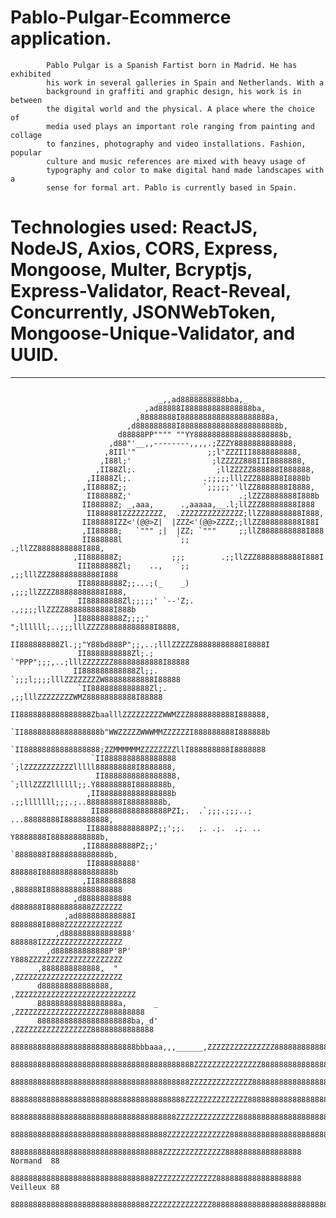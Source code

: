 # Pablo-Pulgar-Ecommerce application. 

            Pablo Pulgar is a Spanish Fartist born in Madrid. He has exhibited
            his work in several galleries in Spain and Netherlands. With a
            background in graffiti and graphic design, his work is in between
            the digital world and the physical. A place where the choice of
            media used plays an important role ranging from painting and collage
            to fanzines, photography and video installations. Fashion, popular
            culture and music references are mixed with heavy usage of
            typography and color to make digital hand made landscapes with a
            sense for formal art. Pablo is currently based in Spain.
            
# Technologies used: ReactJS, NodeJS, Axios, CORS, Express, Mongoose, Multer, Bcryptjs, Express-Validator, React-Reveal, Concurrently, JSONWebToken, Mongoose-Unique-Validator, and UUID.

--------------------------------------------------------------------------------------
  
                                            _______
                                     _,,ad8888888888bba,_
                                  ,ad88888I888888888888888ba,
                                ,88888888I88888888888888888888a,
                              ,d888888888I8888888888888888888888b,
                            d88888PP"""" ""YY88888888888888888888b,
                          ,d88"'__,,--------,,,,.;ZZZY8888888888888,
                         ,8IIl'"                ;;l"ZZZIII8888888888,
                        ,I88l;'                  ;lZZZZZ888III8888888,
                       ,II88Zl;.                  ;llZZZZZ888888I888888,
                     ,II888Zl;.                .;;;;;lllZZZ888888I8888b
                    ,II8888Z;;                 `;;;;;''llZZ8888888I8888,
                     II88888Z;'                        .;lZZZ8888888I888b
                    II88888Z; _,aaa,      .,aaaaa,__.l;llZZZ88888888I888
                     II88888IZZZZZZZZZ,  .ZZZZZZZZZZZZZZ;llZZ88888888I888,
                    II88888IZZ<'(@@>Z|  |ZZZ<'(@@>ZZZZ;;llZZ888888888I88I
                    ,II88888;   `""" ;|  |ZZ; `"""     ;;llZ8888888888I888
                    II888888l            `;;          .;llZZ8888888888I888,
                  ,II888888Z;           ;;;        .;;llZZZ8888888888I888I
                   III888888Zl;    ..,   `;;       ,;;lllZZZ88888888888I888
                   II88888888Z;;...;(_    _)      ,;;;llZZZZ88888888888I888,
                   II88888888Zl;;;;;' `--'Z;.   .,;;;;llZZZZ88888888888I888b
                  ]I888888888Z;;;;'   ";llllll;..;;;lllZZZZ88888888888I8888,
                   II888888888Zl.;;"Y88bd888P";;,..;lllZZZZZ88888888888I8888I
                   II8888888888Zl;.; `"PPP";;;,..;lllZZZZZZZ88888888888I88888
                  II888888888888Zl;;. `;;;l;;;;lllZZZZZZZZW88888888888I88888
                   `II8888888888888Zl;.    ,;;lllZZZZZZZZWMZ88888888888I88888
                   II8888888888888888ZbaalllZZZZZZZZZWWMZZZ8888888888I888888,
                    `II88888888888888888b"WWZZZZZWWWMMZZZZZZI888888888I888888b
                    `II88888888888888888;ZZMMMMMMZZZZZZZZllI888888888I8888888
                      `II8888888888888888 `;lZZZZZZZZZZZlllll888888888I8888888,
                       II8888888888888888, `;lllZZZZllllll;;.Y88888888I8888888b,
                     ,II8888888888888888b   .;;lllllll;;;.;..88888888I88888888b,
                      II888888888888888PZI;.  .`;;;.;;;..; ...88888888I8888888888,
                     II888888888888PZ;;';;.   ;. .;.  .;. .. Y8888888I88888888888b,
                    ,II888888888PZ;;'                        `8888888I8888888888888b,
                     II888888888'                              888888I8888888888888888b
                    ,II888888888                              ,888888I88888888888888888
                  ,d88888888888                              d888888I8888888888ZZZZZZZ
                ,ad888888888888I                              8888888I8888ZZZZZZZZZZZZZ
              ,d888888888888888'                              888888IZZZZZZZZZZZZZZZZZZ
            ,d888888888888P'8P'                               Y888ZZZZZZZZZZZZZZZZZZZZZ
          ,8888888888888,  "                                 ,ZZZZZZZZZZZZZZZZZZZZZZZZ
          d888888888888888,                                ,ZZZZZZZZZZZZZZZZZZZZZZZZZZZ
          888888888888888888a,      _                    ,ZZZZZZZZZZZZZZZZZZZZ888888888
          888888888888888888888ba,_d'                  ,ZZZZZZZZZZZZZZZZZ88888888888888
          8888888888888888888888888888bbbaaa,,,______,ZZZZZZZZZZZZZZZ888888888888888888
          88888888888888888888888888888888888888888ZZZZZZZZZZZZZZZ888888888888888888888
          8888888888888888888888888888888888888888ZZZZZZZZZZZZZZ88888888888888888888888
          888888888888888888888888888888888888888ZZZZZZZZZZZZZZ888888888888888888888888
          8888888888888888888888888888888888888ZZZZZZZZZZZZZZ88888888888888888888888888
          88888888888888888888888888888888888ZZZZZZZZZZZZZZ8888888888888888888888888888
          8888888888888888888888888888888888ZZZZZZZZZZZZZZ88888888888888888 Normand  88
          88888888888888888888888888888888ZZZZZZZZZZZZZZ8888888888888888888 Veilleux 88
          8888888888888888888888888888888ZZZZZZZZZZZZZZ88888888888888888888888888888888
